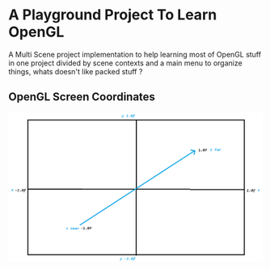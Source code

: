 # A Playground Project To Learn OpenGL
A Multi Scene project implementation to help learning most of OpenGL stuff in one project divided by scene contexts and a main menu to organize things, whats doesn't like packed stuff ?

## OpenGL Screen Coordinates 
<img src="OpenGL Tutorials/OpenGL Screen Coords.png" width="600"/>